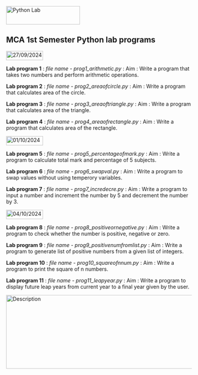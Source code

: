 <img src="https://img.shields.io/badge/Python_Lab-blue" alt="Python Lab" width="200" height="50">

##  MCA 1st Semester Python lab programs

<img src="https://img.shields.io/badge/27_09_2024-yellow?style=for-the-badge&logo=python&logoColor=black" alt="27/09/2024" width="100" height="25">

**Lab program 1** : _file name - prog1_arithmetic.py_ :
                    Aim : Write a program that takes two numbers and perform arithmetic operations.

**Lab program 2** : _file name - prog2_areaofcircle.py_ :
                    Aim : Write a program that calculates area of the circle.

**Lab program 3** : _file name - prog3_areaoftriangle.py_ :
                    Aim : Write a program that calculates area of the triangle.

**Lab program 4** : _file name - prog4_areaofrectangle.py_ :
                    Aim : Write a program that calculates area of the rectangle.

<img src="https://img.shields.io/badge/01_10_2024-yellow?style=for-the-badge&logo=python&logoColor=black" alt="01/10/2024" width="100" height="25">

**Lab program 5** : _file name - prog5_percentageofmark.py_ :
                    Aim : Write a program to calculate total mark and percentage of 5 subjects.

**Lab program 6** : _file name - prog6_swapval.py_ :
                    Aim : Write a program to swap values without using temperory variables.

**Lab program 7** : _file name - prog7_incredecre.py_ :
                    Aim : Write a program to input a number and increment the number by 5 and
                          decrement the number by 3.

<img src="https://img.shields.io/badge/04_10_2024-yellow?style=for-the-badge&logo=python&logoColor=black" alt="04/10/2024" width="100" height="25">

**Lab program 8** : _file name - prog8_positiveornegative.py_ :
                    Aim : Write a program to check whether the number is positive, negative or zero.

**Lab program 9** : _file name - prog9_positivenumfromlist.py_ :
                    Aim : Write a program to generate list of positive numbers from a given list of integers.

**Lab program 10** : _file name - prog10_squareofnnum.py_ :
                    Aim : Write a program to print the square of n numbers.

**Lab program 11** : _file name - prog11_leapyear.py_ :
                    Aim : Write a program to display future leap years from current year to a final year given by the user.

<img src="https://i.giphy.com/media/v1.Y2lkPTc5MGI3NjExeWI5cGphaHZ5OTB1dXp0MThvaW1zMnlwcWhjZ3I1a2E1Yjc2OXFpdyZlcD12MV9pbnRlcm5hbF9naWZfYnlfaWQmY3Q9Zw/coxQHKASG60HrHtvkt/giphy.gif" alt="Description" width="1200" height="200">



